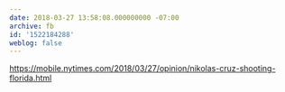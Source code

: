 ```yaml
---
date: 2018-03-27 13:58:08.000000000 -07:00
archive: fb
id: '1522184288'
weblog: false
---
```


https://mobile.nytimes.com/2018/03/27/opinion/nikolas-cruz-shooting-florida.html
